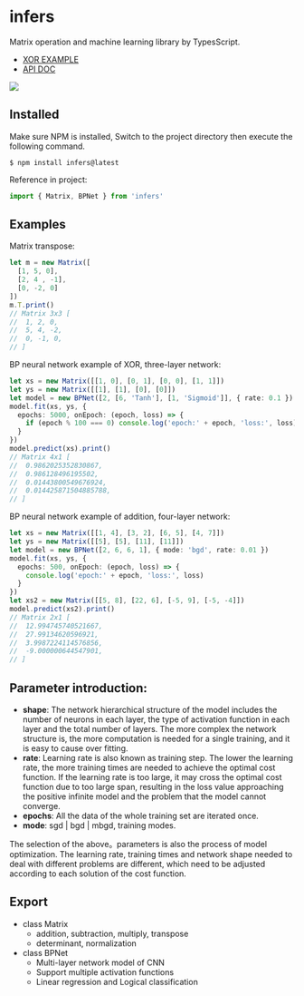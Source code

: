 # infers
Matrix operation and machine learning library by TypesScript.
- [XOR EXAMPLE](https://badgua.gitee.io/infers)
- [API DOC](https://badgua.gitee.io/infers/api/)

![](https://gitee.com/badgua/infers/raw/main/docs/net.png)

## Installed
Make sure NPM is installed, Switch to the project directory then execute the following command.
```shell
$ npm install infers@latest
```
Reference in project:
```ts
import { Matrix, BPNet } from 'infers'
```

## Examples
Matrix transpose: 
```ts
let m = new Matrix([
  [1, 5, 0],
  [2, 4 , -1],
  [0, -2, 0]
])
m.T.print()
// Matrix 3x3 [
//  1, 2, 0, 
//  5, 4, -2, 
//  0, -1, 0, 
// ]
```
BP neural network example of XOR, three-layer network: 
```ts
let xs = new Matrix([[1, 0], [0, 1], [0, 0], [1, 1]])
let ys = new Matrix([[1], [1], [0], [0]])
let model = new BPNet([2, [6, 'Tanh'], [1, 'Sigmoid']], { rate: 0.1 })
model.fit(xs, ys, {
  epochs: 5000, onEpoch: (epoch, loss) => {
    if (epoch % 100 === 0) console.log('epoch:' + epoch, 'loss:', loss)
  }
})
model.predict(xs).print()
// Matrix 4x1 [
//  0.9862025352830867, 
//  0.986128496195502, 
//  0.01443800549676924, 
//  0.014425871504885788, 
// ]
```
BP neural network example of addition, four-layer network: 
```ts
let xs = new Matrix([[1, 4], [3, 2], [6, 5], [4, 7]])
let ys = new Matrix([[5], [5], [11], [11]])
let model = new BPNet([2, 6, 6, 1], { mode: 'bgd', rate: 0.01 })
model.fit(xs, ys, {
  epochs: 500, onEpoch: (epoch, loss) => {
    console.log('epoch:' + epoch, 'loss:', loss)
  }
})
let xs2 = new Matrix([[5, 8], [22, 6], [-5, 9], [-5, -4]])
model.predict(xs2).print()
// Matrix 2x1 [
//  12.994745740521667, 
//  27.99134620596921, 
//  3.9987224114576856, 
//  -9.000000644547901,
// ]
```
## Parameter introduction: 
 - **shape**: The network hierarchical structure of the model includes the number of neurons in each layer, the type of activation function in each layer and the total number of layers. The more complex the network structure is, the more computation is needed for a single training, and it is easy to cause over fitting.
 - **rate**: Learning rate is also known as training step. The lower the learning rate, the more training times are needed to achieve the optimal cost function. If the learning rate is too large, it may cross the optimal cost function due to too large span, resulting in the loss value approaching the positive infinite model and the problem that the model cannot converge.
 - **epochs**: All the data of the whole training set are iterated once.
 - **mode**: sgd | bgd | mbgd, training modes.

The selection of the above。parameters is also the process of model optimization. The learning rate, training times and network shape needed to deal with different problems are different, which need to be adjusted according to each solution of the cost function.

## Export
- class Matrix
  - addition, subtraction, multiply, transpose
  - determinant, normalization
- class BPNet
  - Multi-layer network model of CNN
  - Support multiple activation functions
  - Linear regression and Logical classification